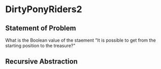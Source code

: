 # DirtyPonyRiders2
## Statement of Problem
What is the Boolean value of the staement "It is possible to get from the starting position to the treasure?"

## Recursive Abstraction
